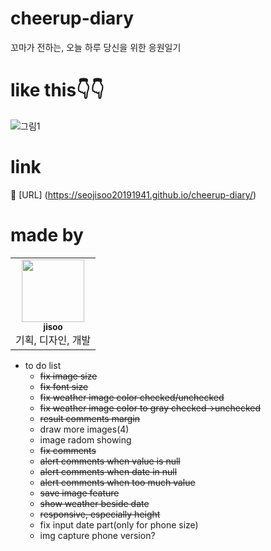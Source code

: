 # cheerup-diary

꼬마가 전하는, 오늘 하루 당신을 위한 응원일기

# like this👇👇

![그림1](https://user-images.githubusercontent.com/76681519/169709871-80003e5b-3d75-4d8c-a15e-b675e5ee4d70.png)


# link

🌷 [URL] (https://seojisoo20191941.github.io/cheerup-diary/)

# made by

<table>
  <tr>
    <td align="center"><a href="https://github.com/Seojisoo20191941"><img src="https://avatars.githubusercontent.com/u/76681519?v=4?s=100" width="100px;" alt=""/><br /><sub><b>jisoo</b></sub></a><br />기획, 디자인, 개발</td>
  </tr>
</table>

- to do list
  - ~~fix image size~~
  - ~~fix font size~~
  - ~~fix weather image color checked/unchecked~~
  - ~~fix weather image color to gray checked->unchecked~~
  - ~~result comments margin~~
  - draw more images(4)
  - image radom showing
  - ~~fix comments~~
  - ~~alert comments when value is null~~
  - ~~alert comments when date in null~~
  - ~~alert comments when too much value~~
  - ~~save image feature~~
  - ~~show weather beside date~~
  - ~~responsive, especially height~~
  - fix input date part(only for phone size)
  - img capture phone version?
